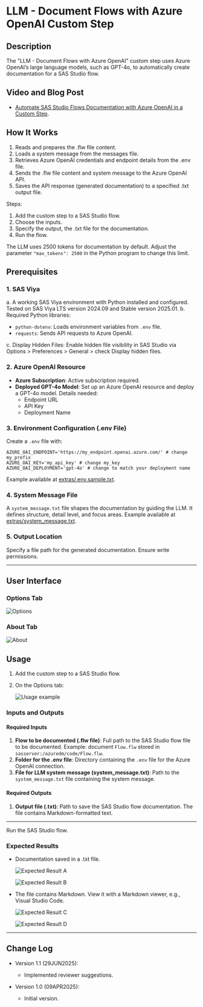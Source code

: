
# LLM - Document Flows with Azure OpenAI Custom Step

## Description

The "LLM - Document Flows with Azure OpenAI" custom step uses Azure OpenAI’s large language models, such as GPT-4o, to automatically create documentation for a SAS Studio flow.

## Video and Blog Post

* [Automate SAS Studio Flows Documentation with Azure OpenAI in a Custom Step](https://communities.sas.com/t5/SAS-Communities-Library/Automate-SAS-Studio-Flows-Documentation-with-Azure-OpenAI-in-a/ta-p/959009).

## How It Works

1. Reads and prepares the .flw file content.
2. Loads a system message from the messages file.
3. Retrieves Azure OpenAI credentials and endpoint details from the .env file.
4. Sends the .flw file content and system message to the Azure OpenAI API.
5. Saves the API response (generated documentation) to a specified .txt output file.

Steps:

1. Add the custom step to a SAS Studio flow.
2. Choose the inputs.
3. Specify the output, the .txt file for the documentation.
4. Run the flow.

The LLM uses 2500 tokens for documentation by default. Adjust the parameter `"max_tokens": 2500` in the Python program to change this limit.

## Prerequisites

### 1. SAS Viya

a. A working SAS Viya environment with Python installed and configured. Tested on SAS Viya LTS version 2024.09 and Stable version 2025.01.
b. Required Python libraries:

  - `python-dotenv`: Loads environment variables from `.env` file.
  - `requests`: Sends API requests to Azure OpenAI.

c. Display Hidden Files: Enable hidden file visibility in SAS Studio via Options > Preferences > General > check Display hidden files.

### 2. Azure OpenAI Resource

- **Azure Subscription**: Active subscription required.
- **Deployed GPT-4o Model**: Set up an Azure OpenAI resource and deploy a GPT-4o model. Details needed:
  - Endpoint URL
  - API Key
  - Deployment Name

### 3. Environment Configuration (.env File)

Create a `.env` file with:

```plaintext
AZURE_OAI_ENDPOINT='https://my_endpoint.openai.azure.com/' # change my_prefix
AZURE_OAI_KEY='my_api_key' # change my_key
AZURE_OAI_DEPLOYMENT='gpt-4o' # change to match your deployment name
```

Example available at [extras/.env.sample.txt](extras/.env.sample.txt).

### 4. System Message File

A `system_message.txt` file shapes the documentation by guiding the LLM. It defines structure, detail level, and focus areas. Example available at [extras/system_message.txt](extras/system_message.txt).

### 5. Output Location

Specify a file path for the generated documentation. Ensure write permissions.

---

## User Interface

### Options Tab

![Options](img/LLM%20-%20Document%20Flows%20with%20Azure%20OpenAI%20-%20Options.png)

### About Tab

![About](img/LLM%20-%20Document%20Flows%20with%20Azure%20OpenAI%20-%20About.png)

## Usage

1. Add the custom step to a SAS Studio flow.

2. On the Options tab:

   ![Usage example](img/LLM%20-%20Document%20Flows%20with%20Azure%20OpenAI%20-%20example.png)

### Inputs and Outputs

#### Required Inputs

1. **Flow to be documented (.flw file)**: Full path to the SAS Studio flow file to be documented. Example: document `Flow.flw` stored in `sasserver:/azuredm/code/Flow.flw`.
2. **Folder for the .env file**: Directory containing the `.env` file for the Azure OpenAI connection.
3. **File for LLM system message (system_message.txt)**: Path to the `system_message.txt` file containing the system message.

#### Required Outputs

1. **Output file (.txt)**: Path to save the SAS Studio flow documentation. The file contains Markdown-formatted text.

---

Run the SAS Studio flow.

### Expected Results

- Documentation saved in a .txt file.

  ![Expected Result A](img/LLM%20-%20Document%20Flows%20with%20Azure%20OpenAI%20-%20Expected%20Result%20A.png)

  ![Expected Result B](img/LLM%20-%20Document%20Flows%20with%20Azure%20OpenAI%20-%20Expected%20Result%20B.png)

- The file contains Markdown. View it with a Markdown viewer, e.g., Visual Studio Code.

  ![Expected Result C](img/LLM%20-%20Document%20Flows%20with%20Azure%20OpenAI%20-%20Expected%20Result%20C.png)

  ![Expected Result D](img/LLM%20-%20Document%20Flows%20with%20Azure%20OpenAI%20-%20Expected%20Result%20D.png)

---

## Change Log

* Version 1.1 (29JUN2025):

    * Implemented reviewer suggestions.

* Version 1.0 (09APR2025):

    * Initial version.

<!-- DCO Remediation Commit for Bogdan Teleuca <bogdan.teleuca@sas.com>

I, Bogdan Teleuca <bogdan.teleuca@sas.com>, hereby add my Signed-off-by to this commit: 795fa3edd94c81767366d793dfa6ab232d7f3179

Signed-off-by: Bogdan Teleuca <bogdan.teleuca@sas.com>   -->

<!-- DCO Remediation Commit for Bogdan Teleuca <bogdan.teleuca@sas.com>

I, Bogdan Teleuca <bogdan.teleuca@sas.com>, hereby add my Signed-off-by to this commit: 20e801a345df4f7a205f5259fd01619133e4c018
I, Bogdan Teleuca <bogdan.teleuca@sas.com>, hereby add my Signed-off-by to this commit: 91f85802491ce013eb55798d67b85837790e7aea

Signed-off-by: Bogdan Teleuca <bogdan.teleuca@sas.com> -->

<!--

DCO Remediation Commit for bteleuca <bogdan.teleuca@gmail.com>

I, bteleuca <bogdan.teleuca@gmail.com>, hereby add my Signed-off-by to this commit: c410690a6e255a1cad04a2ad7350c22f3d77b2e4
I, bteleuca <bogdan.teleuca@gmail.com>, hereby add my Signed-off-by to this commit: bdd96f1407f9f104118b8a57f6725e1fbc3f9e29
I, bteleuca <bogdan.teleuca@gmail.com>, hereby add my Signed-off-by to this commit: 0e2d6cae6af26f4133ec622a987b32ce60f48ca7

Signed-off-by: bteleuca <bogdan.teleuca@gmail.com>
-->